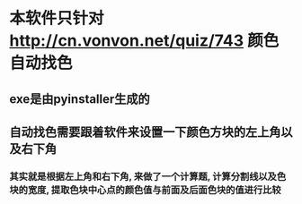 # 本软件只针对 http://cn.vonvon.net/quiz/743 颜色自动找色
## exe是由pyinstaller生成的
## 自动找色需要跟着软件来设置一下颜色方块的左上角以及右下角
### 其实就是根据左上角和右下角, 来做了一个计算题, 计算分割线以及色块的宽度, 提取色块中心点的颜色值与前面及后面色块的值进行比较